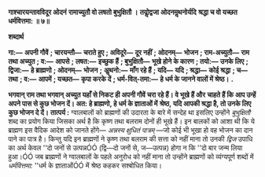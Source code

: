 **गाश्चारयन्तावविदूर ओदनं** **रामाच्युतौ वो लषतो बुभुक्षितौ ।** **तयोॢद्वजा ओदनमॢथनोर्यदि** **श्रद्धा च वो यच्छत धर्मवित्तमा: ॥ ७॥** 

**शब्दार्थ** 

**गा:—** **अपनी गौवें** **; चारयन्तौ—** **चराते हुए** **; अविदूरे—** **दूर नहीं** **; ओदनम्—** **भोजन** **; राम-अच्युतौ—** **राम तथा अच्युत** **; व:—** **आपसे** **; लषत:—** **इच्छुक हैं** **; बुभुक्षितौ—** **भूखे होने के कारण** **; तयो:—** **उनके लिए** **; द्विजा:—** **हे ब्राह्मणो** **; ओदनम्—** **भोजन** **;** **अॢथनो:—** **माँग रहे हैं** **; यदि—** **यदि** **; श्रद्धा—** **कोई श्रद्धा** **; च—** **तथा** **; व:—** **आपमें** **; यच्छत—** **कृपा करके दें** **; धर्म-वित्-तमा:—** **हे धर्म के जानने वालों में श्रेष्ठ।** **.** 

**भगवान् राम तथा भगवान् अच्युत यहाँ से निकट ही अपनी गौवें चरा रहे हैं। वे भूखे हैं और** **चाहते हैं कि आप उन्हें अपने पास से कुछ भोजन दें। अत: हे ब्राह्मणो, हे धर्म के ज्ञाताओं में** **श्रेष्ठ, यदि आपकी श्रद्धा है, तो उनके लिए कुछ भोजन दे दें।** **तात्पर्य :** ग्वालबालों को ब्राह्मणों की उदारता के बारे में सन्देह था इसलिए उन्होंने *बुभुक्षितौ* शब्द का प्रयोग किया जिसका अर्थ है कि कृष्ण तथा बलराम दोनों ही भूखे हैं। इन बालकों को आशा थी कि ये ब्राह्मण इस वैदिक आदेश को जानते होंगे— *अन्नस्य क्षुधितं पात्रम्* —जो कोई भी भूखा हो वह भोजन का दान पाने का पात्र है। किन्तु यदि इन ब्राह्मणों ने कृष्ण तथा बलराम की सत्ता को नहीं माना तो उनकी *द्विज* उपाधि का अर्थ केवल ''दो जनों से उत्पन्नÓÓ (द्वि—दो जनों से, ज—उत्पन्न) होगा न कि ''दो बार जन्म लिया हुआ।ÓÓ जब ब्राह्मणों ने ग्वालबालों के पहले अनुरोध को नहीं माना तो उन्होंने ब्राह्मणों को व्यंग्यपूर्ण शब्दों में *धर्मवित्तमा:* ''धर्म के ज्ञाताओंÓÓ में श्रेष्ठ कहकर सश्बोधित किया।  